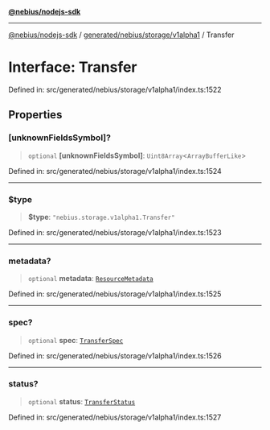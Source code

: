 [**@nebius/nodejs-sdk**](../../../../../README.md)

***

[@nebius/nodejs-sdk](../../../../../README.md) / [generated/nebius/storage/v1alpha1](../README.md) / Transfer

# Interface: Transfer

Defined in: src/generated/nebius/storage/v1alpha1/index.ts:1522

## Properties

### \[unknownFieldsSymbol\]?

> `optional` **\[unknownFieldsSymbol\]**: `Uint8Array`\<`ArrayBufferLike`\>

Defined in: src/generated/nebius/storage/v1alpha1/index.ts:1524

***

### $type

> **$type**: `"nebius.storage.v1alpha1.Transfer"`

Defined in: src/generated/nebius/storage/v1alpha1/index.ts:1523

***

### metadata?

> `optional` **metadata**: [`ResourceMetadata`](../../../common/v1/interfaces/ResourceMetadata.md)

Defined in: src/generated/nebius/storage/v1alpha1/index.ts:1525

***

### spec?

> `optional` **spec**: [`TransferSpec`](TransferSpec.md)

Defined in: src/generated/nebius/storage/v1alpha1/index.ts:1526

***

### status?

> `optional` **status**: [`TransferStatus`](TransferStatus.md)

Defined in: src/generated/nebius/storage/v1alpha1/index.ts:1527
